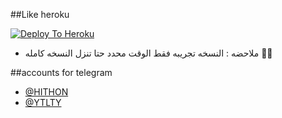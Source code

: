##Like heroku

[![Deploy To Heroku](https://www.herokucdn.com/deploy/button.svg)](https://dashboard.heroku.com/new?template=https:KAZIM8/https://github.com/KAZIM8/hi-thon)

- ملاحضه : النسخه تجريبه فقط الوقت محدد حتا تنزل النسخه كامله 👾💜

##accounts for telegram 

   - [@HITHON](https://t.me/HITHON)
   - [@YTLTY](https://t.me/YTLTY)

